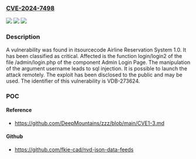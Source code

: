 ### [CVE-2024-7498](https://cve.mitre.org/cgi-bin/cvename.cgi?name=CVE-2024-7498)
![](https://img.shields.io/static/v1?label=Product&message=Airline%20Reservation%20System&color=blue)
![](https://img.shields.io/static/v1?label=Version&message=%3D%201.0%20&color=brighgreen)
![](https://img.shields.io/static/v1?label=Vulnerability&message=CWE-89%20SQL%20Injection&color=brighgreen)

### Description

A vulnerability was found in itsourcecode Airline Reservation System 1.0. It has been classified as critical. Affected is the function login/login2 of the file /admin/login.php of the component Admin Login Page. The manipulation of the argument username leads to sql injection. It is possible to launch the attack remotely. The exploit has been disclosed to the public and may be used. The identifier of this vulnerability is VDB-273624.

### POC

#### Reference
- https://github.com/DeepMountains/zzz/blob/main/CVE1-3.md

#### Github
- https://github.com/fkie-cad/nvd-json-data-feeds

